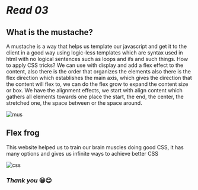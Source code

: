 # ***Read 03***

## What is the mustache?
A mustache is a way that helps us template our javascript and get it to the client in a good way using logic-less templates which are syntax used in html with no logical sentences such as loops and ifs and such things.
How to apply CSS tricks?
We can use with display and add a flex effect to the content, also there is the order that organizes the elements also there is the flex direction which establishes the main axis, which gives the direction that the content will flex to, we can do the flex grow to expand the content size or box.
We have the alignment effects, we start with align content which gathers all elements towards one place the start, the end, the center, the stretched one, the space between or the space around.

![mus](https://cdn-images-1.medium.com/max/1000/1*lH3QlW2O3G5A_pAhhJU0Dw.jpeg)

## Flex frog
This website helped us to train our brain muscles doing good CSS, it has many options and gives us infinite ways to achieve better CSS

![css](https://www.elegantthemes.com/blog/wp-content/uploads/2017/10/CSS-Style-Tag-Featured-Image.png)

### ***Thank you*** 😁😊